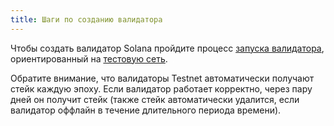 ```yaml
---
title: Шаги по созданию валидатора
---
```


Чтобы создать валидатор Solana пройдите процесс [запуска валидатора](../../running-validator/validator-start.md), ориентированный на [тестовую сеть](../../clusters.md).

Обратите внимание, что валидаторы Testnet автоматически получают стейк каждую эпоху. Если валидатор работает корректно, через пару дней он получит стейк (также стейк автоматически удалится, если валидатор оффлайн в течение длительного периода времени).
